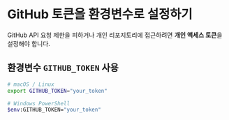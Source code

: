 # GitHub 토큰을 환경변수로 설정하기

GitHub API 요청 제한을 피하거나 개인 리포지토리에 접근하려면 **개인 액세스 토큰**을 설정해야 합니다.

## 환경변수 `GITHUB_TOKEN` 사용

```bash
# macOS / Linux
export GITHUB_TOKEN="your_token"

# Windows PowerShell
$env:GITHUB_TOKEN="your_token"
```